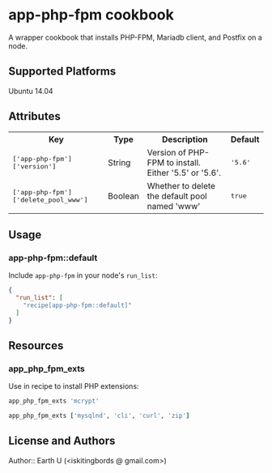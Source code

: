 # app-php-fpm cookbook

A wrapper cookbook that installs PHP-FPM, Mariadb client, and Postfix on a node.

## Supported Platforms

Ubuntu 14.04

## Attributes

<table>
  <tr>
    <th>Key</th>
    <th>Type</th>
    <th>Description</th>
    <th>Default</th>
  </tr>
  <tr>
    <td><tt>['app-php-fpm']['version']</tt></td>
    <td>String</td>
    <td>Version of PHP-FPM to install. Either '5.5' or '5.6'.</td>
    <td><tt>'5.6'</tt></td>
  </tr>
  <tr>
    <td><tt>['app-php-fpm']['delete_pool_www']</tt></td>
    <td>Boolean</td>
    <td>Whether to delete the default pool named 'www'</td>
    <td><tt>true</tt></td>
  </tr>
</table>

## Usage

### app-php-fpm::default

Include `app-php-fpm` in your node's `run_list`:

```json
{
  "run_list": [
    "recipe[app-php-fpm::default]"
  ]
}
```

## Resources

### app_php_fpm_exts

Use in recipe to install PHP extensions:

```ruby
app_php_fpm_exts 'mcrypt'
```

```ruby
app_php_fpm_exts ['mysqlnd', 'cli', 'curl', 'zip']
```

## License and Authors

Author:: Earth U (<iskitingbords @ gmail.com>)
